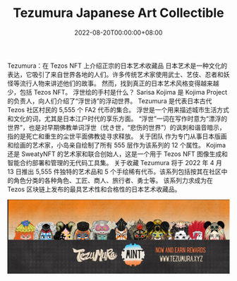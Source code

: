 ﻿---
title: "Tezumura Japanese Art Collectible"
description: "5,555 个 FA2 代币代表 Tezumura 的村民，这是浮世绘中古老的 Tezos 社区。"
date: 2022-08-20T00:00:00+08:00
lastmod: 2022-08-20T00:00:00+08:00
draft: false
authors: ["boogArno"]
featuredImage: "tezumura-japanese-art-collectible.png"
tags: ["Collectibles","Tezumura Japanese Art Collectible"]
categories: ["nfts"]
nfts: ["Collectibles"]
blockchain: "Tezos"
website: "https://dappradar.com/"
twitter: "https://twitter.com/tezumura"
discord: "https://discord.com/invite/HJmf5Wv9Bw"
telegram: ""
github: ""
youtube: ""
twitch: ""
facebook: ""
instagram: ""
reddit: ""
medium: ""
steam: ""
gitbook: ""
googleplay: ""
appstore: ""
status: "Live"
weight: 
lightgallery: true
toc: true
pinned: false
recommend: false
recommend1: false
---
Tezumura：在 Tezos NFT 上介绍正宗的日本艺术收藏品
日本艺术是一种文化的表达，它吸引了来自世界各地的人们。许多传统艺术家使用武士、艺伎、忍者和妖怪等流行人物来讲述他们的故事。
然而，找到真正的日本艺术风格变得越来越少，包括 Tezos NFT。
浮世绘的手村是什么？
Sarisa Kojima 是 Kojima Project 的负责人，向人们介绍了“浮世诗”的浮动世界。 Tezumura 是代表日本古代 Tezos 社区村民的 5,555 个 FA2 代币的集合。
浮世是一个用来描述城市生活方式和文化的词，尤其是日本江户时代的享乐方面。
“浮世”一词在写作时意为“漂浮的世界”，也是对早期佛教单词浮世（忧き世，“悲伤的世界”）的讽刺和谐音暗示，指的是死亡和重生的尘世平面佛教徒寻求释放。
关于团队
作为专门从事日本版画和绘画的艺术家，小岛亲自绘制了所有 555 层作为该系列的 12 个属性。 Kojima 还是 SweatyNFT 的艺术家和联合创始人，这是一个用于 Tezos NFT 图像生成和智能合约部署和管理的无代码工具集。
关于收藏
Tezumura 将于 2022 年 4 月 13 日推出 5,555 件独特的艺术品和 5 个手绘稀有代币。该系列包括按其在社区中的角色分类的各种角色、工匠、商人、旅行者、勇士等。
该系列力求成为在 Tezos 区块链上发布的最具艺术性和合格性的日本艺术收藏品。

![1080x360](1080x360.jpg)

